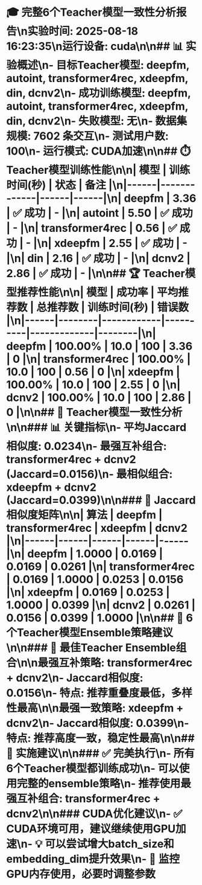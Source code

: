 # 🎓 完整6个Teacher模型一致性分析报告\n**实验时间**: 2025-08-18 16:23:35\n**运行设备**: cuda\n\n## 📊 实验概述\n- **目标Teacher模型**: deepfm, autoint, transformer4rec, xdeepfm, din, dcnv2\n- **成功训练模型**: deepfm, autoint, transformer4rec, xdeepfm, din, dcnv2\n- **失败模型**: 无\n- **数据集规模**: 7602 条交互\n- **测试用户数**: 100\n- **运行模式**: CUDA加速\n\n## ⏱️ Teacher模型训练性能\n\n| 模型 | 训练时间(秒) | 状态 | 备注 |\n|------|-------------|------|------|\n| deepfm | 3.36 | ✅ 成功 | - |\n| autoint | 5.50 | ✅ 成功 | - |\n| transformer4rec | 0.56 | ✅ 成功 | - |\n| xdeepfm | 2.55 | ✅ 成功 | - |\n| din | 2.16 | ✅ 成功 | - |\n| dcnv2 | 2.86 | ✅ 成功 | - |\n\n## 🏆 Teacher模型推荐性能\n\n| 模型 | 成功率 | 平均推荐数 | 总推荐数 | 训练时间(秒) | 错误数 |\n|------|--------|------------|----------|-------------|--------|\n| deepfm | 100.00% | 10.0 | 100 | 3.36 | 0 |\n| transformer4rec | 100.00% | 10.0 | 100 | 0.56 | 0 |\n| xdeepfm | 100.00% | 10.0 | 100 | 2.55 | 0 |\n| dcnv2 | 100.00% | 10.0 | 100 | 2.86 | 0 |\n\n## 🔄 Teacher模型一致性分析\n\n### 📊 关键指标\n- **平均Jaccard相似度**: 0.0234\n- **最强互补组合**: transformer4rec + dcnv2 (Jaccard=0.0156)\n- **最相似组合**: xdeepfm + dcnv2 (Jaccard=0.0399)\n\n### 🔢 Jaccard相似度矩阵\n\n| 算法 | deepfm | transformer4rec | xdeepfm | dcnv2 |\n|------|------|------|------|------|\n| **deepfm** | 1.0000 | 0.0169 | 0.0169 | 0.0261 |\n| **transformer4rec** | 0.0169 | 1.0000 | 0.0253 | 0.0156 |\n| **xdeepfm** | 0.0169 | 0.0253 | 1.0000 | 0.0399 |\n| **dcnv2** | 0.0261 | 0.0156 | 0.0399 | 1.0000 |\n\n## 🎯 6个Teacher模型Ensemble策略建议\n\n### 🥇 最佳Teacher Ensemble组合\n\n**最强互补策略**: transformer4rec + dcnv2\n- **Jaccard相似度**: 0.0156\n- **特点**: 推荐重叠度最低，多样性最高\n\n**最强一致策略**: xdeepfm + dcnv2\n- **Jaccard相似度**: 0.0399\n- **特点**: 推荐高度一致，稳定性最高\n\n## 🚀 实施建议\n\n### ✅ 完美执行\n- 所有6个Teacher模型都训练成功\n- 可以使用完整的ensemble策略\n- 推荐使用最强互补组合: transformer4rec + dcnv2\n\n### CUDA优化建议\n- ✅ CUDA环境可用，建议继续使用GPU加速\n- 💡 可以尝试增大batch_size和embedding_dim提升效果\n- 🔧 监控GPU内存使用，必要时调整参数